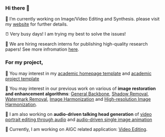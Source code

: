 ### Hi there 👋
🔭 I’m currently working on Image/Video Editing and Synthesis. please visit my [website](http://vinthony.github.io) for further details.

⏰ Very busy days! I am trying my best to solve the issues!

📍 We are hiring research interns for publishing high-quality research papers! See more infromation [here](https://zhuanlan.zhihu.com/p/423801997).


### For my project,

🧸 You may interest in my [academic homepage template](https://github.com/vinthony/academic) and [academic project template](https://github.com/vinthony/project-page-template)

🧸 You may interest in our previous work on various of __image restoration and enhancement algorithms__: [General Backbone](https://github.com/ZhendongWang6/Uformer), [Shadow Removal](https://github.com/vinthony/ghost-free-shadow-removal), [Watermark Removal](https://github.com/vinthony/deep-blind-watermark-removal), [Image Harmonization](https://github.com/vinthony/s2am) and [High-resolution Image Harmonization](https://github.com/stefanLeong/S2CRNet).

🧸 I am also working on __audio-driven talking head generation__ of [video portrait editing through audio](https://github.com/vinthony/video-retalking) and [audio-driven single image animation](https://github.com/Winfredy/SadTalker)

🧸 Currently, I am working on AIGC related application: [Video Editing](https://github.com/ChenyangQiQi/FateZero).

<!--
[![Xiaodong Cun's github stats](https://github-readme-stats.vercel.app/api?username=vinthony&show_icons=true&theme=dracula)](https://github.com/anuraghazra/github-readme-stats)


**vinthony/vinthony** is a ✨ _special_ ✨ repository because its `README.md` (this file) appears on your GitHub profile.
-->



